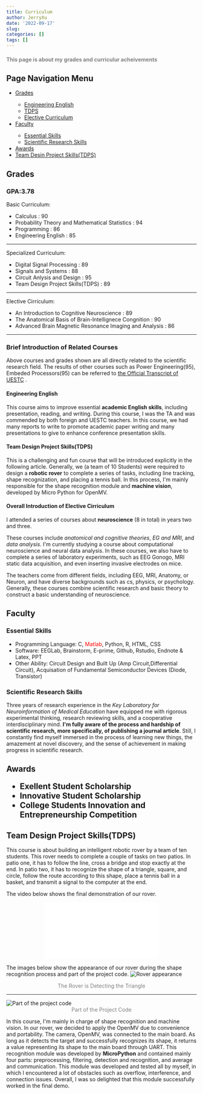 ```yaml
---
title: Curriculum
author: JerryXu
date: '2022-09-17'
slug: 
categories: []
tags: []
---
```


<h1 style = "color : gray; font-size: 100%;">This page is about my grades and curriculur acheivements</h1>

<h2>Page Navigation Menu</h2>
    <ul>
        <li><a href="#Grades">Grades</a></li>
            <ul>
            <li><a href="#Related1">Engineering English</a></li>
            <li><a href="#Related2">TDPS</a></li>
            <li><a href="#Related3">Elective Curriculum</a></li>
            </ul>
        <li><a href="#Faculty">Faculty</a></li>
            <ul>
            <li><a href="#Essential">Essential Skills</a></li>
            <li><a href="#Sicentific">Scientific Research Skills</a></li>
            </ul>
        <li><a href="#Awards">Awards</a></li>
        <li><a href="#TDPS">Team Desin Project Skills(TDPS)</a></li>
    </ul>

<h2 id="Grades">Grades</h2> 
<h3>     GPA:3.78</h3>
<p> 
    Basic Curriculum:
    <ul>
        <li>Calculus : 90 </li>
        <li>Probability Theory and Mathematical Statistics : 94 </li>
        <li>Programming : 86 </li>
        <li>Engineering English : 85 </li>
    </ul>
    <hr>
    Specialized Curriculum: 
    <ul>
        <li>Digital Signal Processing : 89 </li>
        <li>Signals and Systems : 88 </li>
        <li>Circuit Anlysis and Design : 95 </li>
        <li><span href="#TDPS">Team Design Project Skills(TDPS)</span> : 89 </li>
    </ul>
    <hr>
    Elective Cirriculum:
    <ul>
        <li>An Introduction to Cognitive Neuroscience : 89 </li>
        <li>The Anatomical Basis of Brain-Intellignece Congnition  : 90 </li>
        <li>Advanced Brain Magnetic Resonance Imaging and Analysis : 86 </li>
    </ul> 
    <hr>
<h3 >Brief Introduction of Related Courses</h3>
<p>
    Above courses and grades shown are all directly related to the scientific research field. The results of other courses such as 
    Power Engineering(95), Embeded Processors(95) can be referred to <a href="#">the Official Transcript of UESTC</a> 
    <!--此处需要成绩链接-->.
</p>
    
<h4 id="Related1">Engineering English</h4>
<p>This course aims to improve essential <strong>academic English skills</strong>, including presentation, reading, and writing.
During this course, I was the TA and was commended by both foreign and UESTC teachers.
In this course, we had many reports to write to promote academic paper writing and many presentations to give to enhance conference presentation skills.</p>
<h4 id="Related2">Team Design Project Skills(TDPS)</h4>
<p>This is a challenging and fun course that will be introduced explicitly in <span href="#TDPS">the following article</span>. 
Generally, we (a team of 10 Students) were required to design a <strong>robotic rover</strong> to complete a series of tasks, including line tracking, shape recognization, and placing a tennis ball. 
In this process, I'm mainly responsible for the shape recognition module and <strong>machine vision</strong>, developed by Micro Python for OpenMV.</p> 
<h4 id="Related3">Overall Introduction of Elective Cirriculum </h4>    
<p>I attended a series of courses about <strong>neuroscience</strong> (8 in total) in years two and three. </p>
<p>These courses include <em>anatomical and cognitive theories</em>, <em>EG and MRI</em>, and <em>data analysis</em>. I'm currently studying a course about computational neuroscience and neural data analysis.
In these courses, we also have to complete a series of laboratory experiments, such as EEG Gonogo, MRI static data acquisition, and even inserting invasive electrodes on mice.</p>
<p>The teachers come from different fields, including EEG, MRI, Anatomy, or Neuron, and have diverse backgrounds such as cs, physics, or psychology.
Generally, these courses combine scientific research and basic theory to construct a basic understanding of neuroscience. </p>
    


<h2 id="Faculty">Faculty</h2>

<h3 id="Essential Skills">Essential Skills</h3>
<ul>
    <li>Programming Language: C,<span style="color:red ;"> Matlab</span>, Python, R, HTML, CSS</li>
    <li>Software: EEGLab, Brainstorm, E-prime, Github, Rstudio, Endnote & Latex, PPT</li>
    <li>Other Ability: Circuit Design and Built Up (Amp Circuit,Differential Circuit), Acquisation of Fundamental Semiconductor Devices (Diode, Transistor) </li>
</ul>
<h3 id="Scientific">Scientific Research Skills</h3>
<p>
    Three years of research experience in the <em>Key Laboratory for Neuroinformation of Medical Education</em> 
    have equipped me with rigorous experimental thinking, research reviewing skills, and a cooperative interdisciplinary mind.
    <strong>I'm fully aware of the process and hardship of scientific research, more specifically, of publishing a journal article</strong>. 
    Still, I constantly find myself immersed in the process of learning new things, the amazement at novel discovery, and 
    the sense of achievement in making progress in scientific research.
</p>
    
<h2 id="Awards">Awards</p>
<ul>
    <li>Exellent Student Scholarship</li>
    <li>Innovative Student Scholarship</li>
    <li>College Students Innovation and Entrepreneurship Competition</li>
</ul>
<h2 id="TDPS">Team Design Project Skills(TDPS)</h2> 
<p>
    This course is about building an intelligent robotic rover by a team of ten students. This rover needs to complete a couple of tasks on two patios. 
    In patio one, it has to follow the line, cross a bridge and stop exactly at the end.
    In patio two, it has to recognize the shape of a triangle, square, and circle, follow the route according to this shape, place a tennis ball in a basket, 
    and transmit a signal to the computer at the end.   
</p> 
<p>The video below shows the final demonstration of our rover.</p>
<center><iframe src="//player.bilibili.com/player.html?aid=558209335&bvid=BV1he4y1k76K&cid=837015406&page=1" scrolling="true" border="0" frameborder="true" framespacing="0" allowfullscreen="true"> </iframe></center>

<P>
    The images below show the appearance of our rover during the shape recognition process and part of the project code.
    <img src="/./about_files/TDPS_demo.png" alt="Rover appearance" title="Rover is detecting the triangle"/>
    <center><div style=" color: gray; font_size: 75%">The Rover is Detecting the Triangle</div></center>
    <hr>
    <img src="/./about_files/TDPS_code.jpg" alt="Part of the project code" title="Part of the code for TDPS" />
    <center><div style=" color: gray; font_size: 75%">Part of the Project Code</div></center>
</P>
<p>
    In this course, I'm mainly in charge of shape recognition and machine vision. 
    In our rover, we decided to apply the OpenMV due to convenience and portability. 
    The camera, OpenMV, was connected to the main board. As long as it detects the target and successfully recognizes its shape, 
    it returns a value representing its shape to the main board through UART.
    This recognition module was developed by <strong>MicroPython</strong> and contained mainly four parts: preprocessing, filtering, detection and recognition, and average and communication.
    This module was developed and tested all by myself, in which I encountered a lot of obstacles such as overflow, interference, and connection issues.
    Overall, I was so delighted that this module successfully worked in the final demo.

</p>




